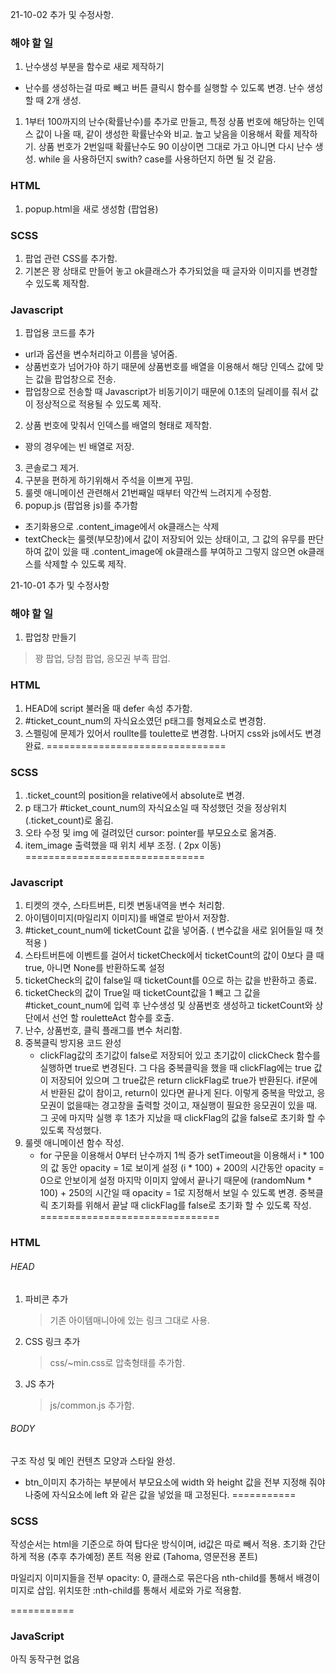 21-10-02 추가 및 수정사항.
### 해야 할 일
1. 난수생성 부분을 함수로 새로 제작하기
 - 난수를 생성하는걸 따로 빼고 버튼 클릭시 함수를 실행할 수 있도록 변경.
난수 생성할 때 2개 생성.
1) 1부터 100까지의 난수(확률난수)를 추가로 만들고, 특정 상품 번호에 해당하는 인덱스 값이 나올 때, 같이 생성한 확률난수와 비교.
높고 낮음을 이용해서 확률 제작하기.
상품 번호가 2번일때 확률난수도 90 이상이면 그대로 가고 아니면 다시 난수 생성.
while 을 사용하던지 swith? case를 사용하던지 하면 될 것 같음.

### HTML
1. popup.html을 새로 생성함 (팝업용)
### SCSS
1. 팝업 관련 CSS를 추가함.
2. 기본은 꽝 상태로 만들어 놓고 ok클래스가 추가되었을 때 글자와 이미지를 변경할 수 있도록 제작함.
### Javascript
1. 팝업용 코드를 추가
 - url과 옵션을 변수처리하고 이름을 넣어줌.
 - 상품번호가 넘어가야 하기 때문에 상품번호를 배열을 이용해서 해당 인덱스 값에 맞는 값을 팝업창으로 전송.
 - 팝업창으로 전송할 때 Javascript가 비동기이기 때문에 0.1초의 딜레이를 줘서 값이 정상적으로 적용될 수 있도록 제작.
2. 상품 번호에 맞춰서 인덱스를 배열의 형태로 제작함.
 - 꽝의 경우에는 빈 배열로 저장.
3. 콘솔로그 제거.
4. 구분을 편하게 하기위해서 주석을 이쁘게 꾸밈.
5. 룰렛 애니메이션 관련해서 21번째일 때부터 약간씩 느려지게 수정함.
6. popup.js (팝업용 js)를 추가함
 - 초기화용으로 .content_image에서 ok클래스는 삭제
 - textCheck는 룰렛(부모창)에서 값이 저장되어 있는 상태이고, 그 값의 유무를 판단하여
값이 있을 때 .content_image에 ok클래스를 부여하고 그렇지 않으면 ok클래스를 삭제할 수 있도록 제작.

21-10-01 추가 및 수정사항

### 해야 할 일
1. 팝업창 만들기
  > 꽝 팝업, 당첨 팝업, 응모권 부족 팝업.
  
### HTML 
1. HEAD에 script 불러올 때 defer 속성 추가함.
2. #ticket_count_num의 자식요소였던 p태그를 형제요소로 변경함.
3. 스펠링에 문제가 있어서 roullte를 toulette로 변경함. 나머지 css와 js에서도 변경 완료.
===============================
### SCSS
1. .ticket_count의 position을 relative에서 absolute로 변경.
2. p 태그가 #ticket_count_num의 자식요소일 때 작성했던 것을 정상위치(.ticket_count)로 옮김.
3. 오타 수정 및 img 에 걸려있던 cursor: pointer를 부모요소로 옮겨줌.
4. item_image 출력했을 때 위치 세부 조정. ( 2px 이동)
===============================
### Javascript
1. 티켓의 갯수, 스타트버튼, 티켓 변동내역을 변수 처리함.
2. 아이템이미지(마일리지 이미지)를 배열로 받아서 저장함.
3. #ticket_count_num에 ticketCount 값을 넣어줌. ( 변수값을 새로 읽어들일 때 첫 적용 )
4. 스타트버튼에 이벤트를 걸어서 ticketCheck에서 ticketCount의 값이 0보다 클 때 true, 아니면 None를 반환하도록 설정
5. ticketCheck의 값이 false일 때 ticketCount를 0으로 하는 값을 반환하고 종료.
6. ticketCheck의 값이 True일 때 ticketCount값을 1 빼고 그 값을 #ticket_count_num에 입력 후 난수생성 및 상품번호 생성하고 ticketCount와 상단에서 선언 할 rouletteAct 함수를 호출.
7. 난수, 상품번호, 클릭 플래그를 변수 처리함.
8. 중복클릭 방지용 코드 완성
    - clickFlag값의 초기값이 false로 저장되어 있고 초기값이 clickCheck 함수를 실행하면 true로 변경된다.
    그 다음 중복클릭을 했을 때 clickFlag에는 true 값이 저장되어 있으며 그 true값은 return clickFlag로 true가 반환된다.
    if문에서 반환된 값이 참이고, return이 있다면 끝나게 된다.
    이렇게 중복을 막았고, 응모권이 없을때는 경고창을 출력할 것이고,
    재실행이 필요한 응모권이 있을 때. 그 곳에 마지막 실행 후 1초가 지났을 때 clickFlag의 값을 false로 초기화 할 수 있도록 작성했다.
9. 룰렛 애니메이션 함수 작성.
    - for 구문을 이용해서 0부터 난수까지 1씩 증가
    setTimeout을 이용해서 i * 100의 값 동안 opacity = 1로 보이게 설정
    (i * 100) + 200의 시간동안 opacity = 0으로 안보이게 설정
    마지막 이미지 앞에서 끝나기 때문에 (randomNum * 100) + 250의 시간일 때 opacity = 1로 지정해서 보일 수 있도록 변경.
    중복클릭 초기화를 위해서 끝날 때 clickFlag를 false로 초기화 할 수 있도록 작성.
===============================
### HTML

###### HEAD
1. 파비콘 추가
	> 기존 아이템매니아에 있는 링크 그대로 사용.
2. CSS 링크 추가
	> css/~min.css로 압축형태를 추가함.
3. JS 추가
	> js/common.js 추가함.
###### BODY
구조 작성 및 메인 컨텐츠 모양과 스타일 완성.

* btn_이미지 추가하는 부분에서 부모요소에 width 와 height 값을 전부 지정해 줘야 나중에 자식요소에 left 와 같은 값을 넣었을 때 고정된다.
===========
### SCSS

작성순서는 html을 기준으로 하여 탑다운 방식이며,
id값은 따로 빼서 적용.
초기화 간단하게 적용 (추후 추가예정)
폰트 적용 완료 (Tahoma, 영문전용 폰트)

마일리지 이미지들을 전부 opacity: 0, 클래스로 묶은다음 nth-child를 통해서 배경이미지로 삽입. 위치또한 :nth-child를 통해서 세로와 가로 적용함.

===========
### JavaScript

아직 동작구현 없음


